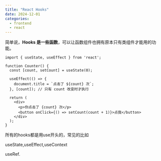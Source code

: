 ```yaml
---
title: "React Hooks"
date: 2024-12-01
categories:
  - frontend
  - react
---
```

简单说，**Hooks 是一些函数**，可以让函数组件也拥有原本只有类组件才能用的功能。

```tsx
import { useState, useEffect } from 'react';

function Counter() {
  const [count, setCount] = useState(0);

  useEffect(() => {
    document.title = `点击了 ${count} 次`;
  }, [count]); // 只有 count 改变时才执行

  return (
    <div>
      <p>你点击了 {count} 次</p>
      <button onClick={() => setCount(count + 1)}>点我</button>
    </div>
  );
}

```

所有的hooks都是用use开头的，常见的比如

useState,useEffect,useContext

useRef.

